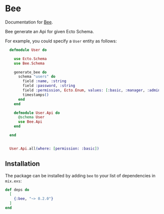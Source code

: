 # Bee

Documentation for [Bee](https://hexdocs.pm/bee/Bee.html).

Bee generate an Api for given Ecto Schema.

For example, you could specify a `User` entity as follows:

```elixir
  defmodule User do

    use Ecto.Schema
    use Bee.Schema

    generate_bee do
      schema "users" do
        field :name, :string
        field :password, :string
        field :permission, Ecto.Enum, values: [:basic, :manager, :admin], default: :basic
        timestamps()
      end
    end

    defmodule User.Api do
      @schema User
      use Bee.Api
    end

  end

  
  User.Api.all(where: [permission: :basic])
```

## Installation

The package can be installed by adding `bee` to your list of dependencies in `mix.exs`:

```elixir
def deps do
  [
    {:bee, "~> 0.2.0"}
  ]
end
```